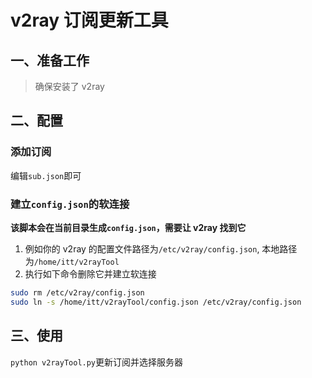 # v2ray 订阅更新工具

## 一、准备工作

> 确保安装了 v2ray

## 二、配置

### 添加订阅

编辑`sub.json`即可

### 建立`config.json`的软连接

**该脚本会在当前目录生成`config.json`，需要让 v2ray 找到它**

1. 例如你的 v2ray 的配置文件路径为`/etc/v2ray/config.json`, 本地路径为`/home/itt/v2rayTool`
2. 执行如下命令删除它并建立软连接
```sh
sudo rm /etc/v2ray/config.json
sudo ln -s /home/itt/v2rayTool/config.json /etc/v2ray/config.json
```

## 三、使用

`python v2rayTool.py`更新订阅并选择服务器
